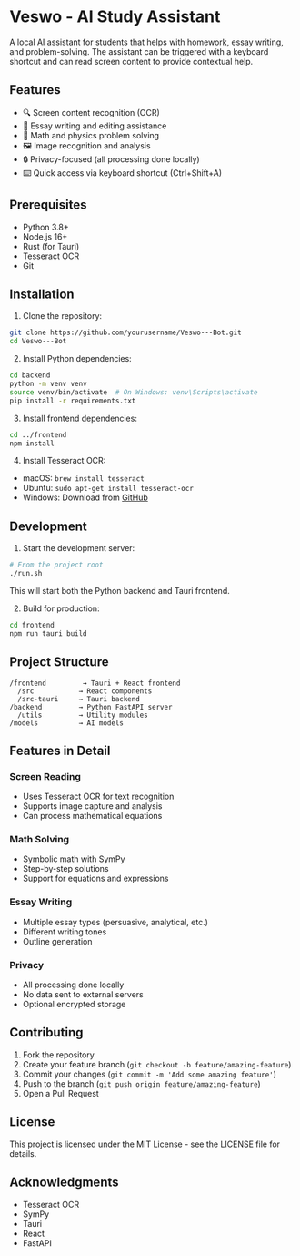 # Veswo - AI Study Assistant

A local AI assistant for students that helps with homework, essay writing, and problem-solving. The assistant can be triggered with a keyboard shortcut and can read screen content to provide contextual help.

## Features

- 🔍 Screen content recognition (OCR)
- 📝 Essay writing and editing assistance
- 🧮 Math and physics problem solving
- 🖼️ Image recognition and analysis
- 🔒 Privacy-focused (all processing done locally)
- ⌨️ Quick access via keyboard shortcut (Ctrl+Shift+A)

## Prerequisites

- Python 3.8+
- Node.js 16+
- Rust (for Tauri)
- Tesseract OCR
- Git

## Installation

1. Clone the repository:
```bash
git clone https://github.com/yourusername/Veswo---Bot.git
cd Veswo---Bot
```

2. Install Python dependencies:
```bash
cd backend
python -m venv venv
source venv/bin/activate  # On Windows: venv\Scripts\activate
pip install -r requirements.txt
```

3. Install frontend dependencies:
```bash
cd ../frontend
npm install
```

4. Install Tesseract OCR:
- macOS: `brew install tesseract`
- Ubuntu: `sudo apt-get install tesseract-ocr`
- Windows: Download from [GitHub](https://github.com/UB-Mannheim/tesseract/wiki)

## Development

1. Start the development server:
```bash
# From the project root
./run.sh
```

This will start both the Python backend and Tauri frontend.

2. Build for production:
```bash
cd frontend
npm run tauri build
```

## Project Structure

```
/frontend         → Tauri + React frontend
  /src           → React components
  /src-tauri     → Tauri backend
/backend         → Python FastAPI server
  /utils         → Utility modules
/models          → AI models
```

## Features in Detail

### Screen Reading
- Uses Tesseract OCR for text recognition
- Supports image capture and analysis
- Can process mathematical equations

### Math Solving
- Symbolic math with SymPy
- Step-by-step solutions
- Support for equations and expressions

### Essay Writing
- Multiple essay types (persuasive, analytical, etc.)
- Different writing tones
- Outline generation

### Privacy
- All processing done locally
- No data sent to external servers
- Optional encrypted storage

## Contributing

1. Fork the repository
2. Create your feature branch (`git checkout -b feature/amazing-feature`)
3. Commit your changes (`git commit -m 'Add some amazing feature'`)
4. Push to the branch (`git push origin feature/amazing-feature`)
5. Open a Pull Request

## License

This project is licensed under the MIT License - see the LICENSE file for details.

## Acknowledgments

- Tesseract OCR
- SymPy
- Tauri
- React
- FastAPI 